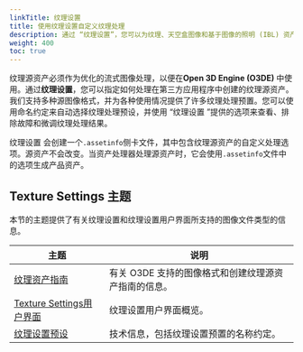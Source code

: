 ```yaml
---
linkTitle: 纹理设置
title: 使用纹理设置自定义纹理处理
description: 通过 “纹理设置”，您可以为纹理、天空盒图像和基于图像的照明 (IBL) 资产设置自定义处理选项。
weight: 400
toc: true
---
```


纹理源资产必须作为优化的流式图像处理，以便在**Open 3D Engine (O3DE)** 中使用。通过**纹理设置**，您可以指定如何处理在第三方应用程序中创建的纹理源资产。我们支持多种源图像格式，并为各种使用情况提供了许多纹理处理预置。您可以使用命名约定来自动选择纹理处理预设，并使用 “纹理设置 ”提供的选项来查看、排除故障和微调纹理处理结果。

纹理设置 会创建一个`.assetinfo`侧卡文件，其中包含纹理源资产的自定义处理选项。源资产不会改变。当资产处理器处理源资产时，它会使用`.assetinfo`文件中的选项生成产品资产。

## Texture Settings 主题

本节的主题提供了有关纹理设置和纹理设置用户界面所支持的图像文件类型的信息。

| 主题 | 说明 |
| - | - |
| [纹理资产指南](texture-assets) | 有关 O3DE 支持的图像格式和创建纹理源资产指南的信息。 |
| [Texture Settings用户界面](interface) | 纹理设置用户界面概览。 |
| [纹理设置预设](texture-presets) | 技术信息，包括纹理设置预置的名称约定。 |
